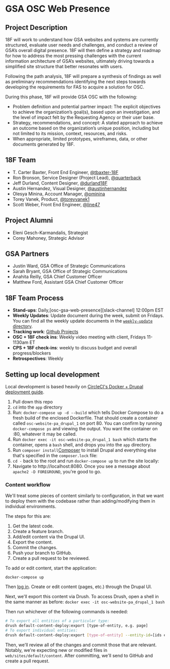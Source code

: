 # GSA OSC Web Presence

## Project Description
18F will work to understand how GSA websites and systems are currently structured, evaluate user needs and challenges, and conduct a review of GSA’s overall digital presence. 18F will then define a strategy and roadmap for how to address the most pressing challenges with the current information architecture of GSA’s websites, ultimately driving towards a simplified site structure that better resonates with users. 

Following the path analysis, 18F will prepare a synthesis of findings as well as preliminary recommendations identifying the next steps towards developing the requirements for FAS to acquire a solution for OSC.  

During this phase, 18F will provide GSA OSC with the following:

- Problem definition and potential partner impact: The explicit objectives to achieve the organization’s goal(s), based upon an investigation, and the level of impact felt by the Requesting Agency or their user base.
- Strategy, recommendations, and concept: A stated approach to achieve an outcome based on the organization’s unique position, including but not limited to its mission, context, resources, and risks.
- When appropriate, limited prototypes, wireframes, data, or other documents generated by 18F.

## 18F Team

- T. Carter Baxter, Front End Engineer, [@tbaxter-18F](https://github.com/tbaxter-18f)
- Ron Bronson, Service Designer (Project Lead), [@quarterback](https://github.com/quarterback)
- Jeff Durland, Content Designer, [@durland18F](http://github.com/durland18F)
- Austin Hernandez, Visual Designer, [@austinhernandez](http://github.com/austinhernandez)
- Olesya Minina, Account Manager, [@ominina](https://github.com/ominina)
- Torey Vanek, Product, [@toreyvanek1](https://github.com/toreyvanek1)
- Scott Weber, Front End Engineer, [@line47](https://github.com/line47)

## Project Alumni 
- Eleni Gesch-Karmandalis, Strategist
- Corey Mahoney, Strategic Advisor

## GSA Partners
- Justin Ward, GSA Office of Strategic Communications
- Sarah Bryant, GSA Office of Strategic Communications
- Anahita Reilly, GSA Chief Customer Officer
- Matthew Ford, Assistant GSA Chief Customer Officer

## 18F Team Process

- **Stand-ups**: Daily,[osc-gsa-web-presence][slack-channel] 12:00pm EST
- **Weekly Updates**: Update document during the week, submit on Fridays. You can
  find all the weekly update documents in the [`weekly-update`
  directory](./weekly-update).
- **Tracking work**: [Github Projects](https://github.com/18F/osc-website-pa/projects) 
- **OSC + 18F check ins**: Weekly video meeting with client, Fridays 11-1130am ET
- **CPS + 18F check-ins**: weekly to discuss budget and overall progress/blockers
- **Retrospectives**: Weekly


## Setting up local development

Local development is based heavily on [CircleCI's Docker + Drupal deployment guide](https://circleci.com/blog/continuous-drupal-p1-maintaining-with-docker-git-composer/).

1. Pull down this repo
1. `cd` into the `app` directory
1. Run: ```docker-compose up -d --build```  which tells Docker Compose to do a fresh build of the enclosed Dockerfile.
That should create a container called `osc-website-pa_drupal_1` on port 80.
You can confirm by running `docker-compose ps` and viewing the output. 
You want the container on :80, whatever it may be called.
1. Run ```docker exec -it osc-website-pa_drupal_1 bash```  which starts the container, opens a `bash` shell, and drops you into the `app` directory.
1. Run ```composer install```[Composer](https://getcomposer.org) to install Drupal and
everything else that's specified in the `composer.lock` file:
1. `cd -` back to the root and run ```docker-compose up``` to run the site locally:
1. Navigate to http://localhost:8080.
Once you see a message about `apache2 -D FOREGROUND`, you're good to go. 


### Content workflow

We'll treat some pieces of content similarly to configuration, in that we want
to deploy them with the codebase rather than adding/modifying them in individual
environments.

The steps for this are:
1. Get the latest code.
1. Create a feature branch.
1. Add/edit content via the Drupal UI.
1. Export the content.
1. Commit the changes.
1. Push your branch to GitHub.
1. Create a pull request to be reviewed.

To add or edit content, start the application:

```
docker-compose up
```

Then [log in](http://localhost:8080/user/login).
Create or edit content (pages, etc.) through the Drupal UI.

Next, we'll export this content via Drush. To access Drush, open a shell in the same manner as before:
```docker exec -it osc-website-pa_drupal_1 bash```

Then run whichever of the following commands is needed:
```sh
# To export all entities of a particular type:
drush default-content-deploy:export [type-of-entity, e.g. page]
# To export individual entities:
drush default-content-deploy:export [type-of-entity] --entity-id=[ids e.g. 1,3,7]
```

Then, we'll review all of the changes and commit those that are relevant.
Notably, we're expecting new or modified files in `web/sites/default/content`.
After committing, we'll send to GitHub and create a pull request.
